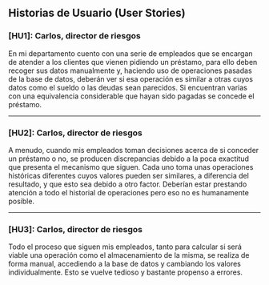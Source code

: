 ## Historias de Usuario (User Stories)

### [HU1]: Carlos, director de riesgos
En mi departamento cuento con una serie de empleados que se encargan de atender a los clientes que vienen pidiendo un préstamo, para ello deben recoger sus datos manualmente y, haciendo uso de operaciones pasadas de la base de datos, deberán ver si esa operación es similar a otras cuyos datos como el sueldo o las deudas sean parecidos. Si encuentran varias con una equivalencia considerable que hayan sido pagadas se concede el préstamo. 

---

### [HU2]: Carlos, director de riesgos
A menudo, cuando mis empleados toman decisiones acerca de si conceder un préstamo o no, se producen discrepancias debido a la poca exactitud que presenta el mecanismo que siguen. Cada uno toma unas operaciones históricas diferentes cuyos valores pueden ser similares, a diferencia del resultado, y que esto sea debido a otro factor. Deberían estar prestando atención a todo el historial de operaciones pero eso no es humanamente posible.

---

### [HU3]: Carlos, director de riesgos
Todo el proceso que siguen mis empleados, tanto para calcular si será viable una operación como el almacenamiento de la misma, se realiza de forma manual, accediendo a la base de datos y cambiando los valores individualmente. Esto se vuelve tedioso y bastante propenso a errores.
